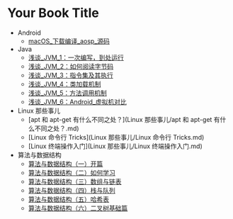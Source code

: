 # Your Book Title

- Android
  * [macOS_下载编译_aosp_源码](Android/macOS_下载编译_aosp_源码.md)
- Java
  * [浅谈_JVM_1：一次编写，到处运行](Java/浅谈_JVM_1：一次编写，到处运行.md)
  * [浅谈_JVM_2：如何阅读字节码](Java/浅谈_JVM_2：如何阅读字节码.md)
  * [浅谈_JVM_3：指令集及其执行](Java/浅谈_JVM_3：指令集及其执行.md)
  * [浅谈_JVM_4：类加载机制](Java/浅谈_JVM_4：类加载机制.md)
  * [浅谈_JVM_5：方法调用机制](Java/浅谈_JVM_5：方法调用机制.md)
  * [浅谈_JVM_6：Android_虚拟机对比](Java/浅谈_JVM_6：Android_虚拟机对比.md)
- Linux 那些事儿
  * [apt 和 apt-get 有什么不同之处？](Linux 那些事儿/apt 和 apt-get 有什么不同之处？.md)
  * [Linux 命令行 Tricks](Linux 那些事儿/Linux 命令行 Tricks.md)
  * [Linux 终端操作入门](Linux 那些事儿/Linux 终端操作入门.md)
- 算法与数据结构
  * [算法与数据结构（一）开篇](算法与数据结构/算法与数据结构（一）开篇.md)
  * [算法与数据结构（二）如何学习](算法与数据结构/算法与数据结构（二）如何学习.md)
  * [算法与数据结构（三）数组与链表](算法与数据结构/算法与数据结构（三）数组与链表.md)
  * [算法与数据结构（四）栈与队列](算法与数据结构/算法与数据结构（四）栈与队列.md)
  * [算法与数据结构（五）哈希表](算法与数据结构/算法与数据结构（五）哈希表.md)
  * [算法与数据结构（六）二叉树基础篇](算法与数据结构/算法与数据结构（六）二叉树基础篇.md)
